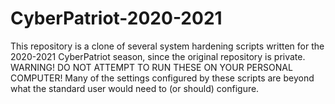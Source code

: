 # CyberPatriot-2020-2021
This repository is a clone of several system hardening scripts written for the 2020-2021 CyberPatriot season, since the original repository is private. WARNING! DO NOT ATTEMPT TO RUN THESE ON YOUR PERSONAL COMPUTER! Many of the settings configured by these scripts are beyond what the standard user would need to (or should) configure.

